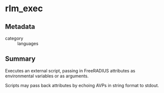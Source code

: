 # rlm_exec
## Metadata
<dl>
  <dt>category</dt><dd>languages</dd>
</dl>

## Summary
Executes an external script, passing in FreeRADIUS attributes as environmental variables or as arguments.

Scripts may pass back attributes by echoing AVPs in string format to stdout.
